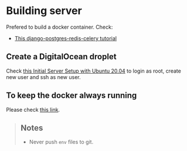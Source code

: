 # Building server

Prefered to build a docker container.
Check:

- [This django-postgres-redis-celery tutorial](https://soshace.com/dockerizing-django-with-postgres-redis-and-celery/)

## Create a DigitalOcean droplet

Check [this Initial Server Setup with Ubuntu 20.04](https://www.digitalocean.com/community/tutorials/initial-server-setup-with-ubuntu-20-04) to login as root, create new user and ssh as new user.

## To keep the docker always running

Please check [this link](https://stackoverflow.com/questions/43671482/how-to-run-docker-compose-up-d-at-system-start-up).

> ## Notes
>
> - Never push `env` files to git.
